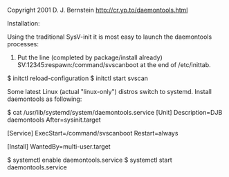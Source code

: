 Copyright 2001
D. J. Bernstein
http://cr.yp.to/daemontools.html

Installation:

Using the traditional SysV-init it is most easy to launch the daemontools processes:
1. Put the line (completed by package/install already)
SV:12345:respawn:/command/svscanboot
at the end of /etc/inittab. 

$ initctl reload-configuration
$ initctl start svscan

Some latest Linux (actual "linux-only") distros switch to systemd. Install daemontools as following:

$ cat /usr/lib/systemd/system/daemontools.service
[Unit]
Description=DJB daemontools
After=sysinit.target

[Service]
ExecStart=/command/svscanboot
Restart=always

[Install]
WantedBy=multi-user.target

$ systemctl enable daemontools.service
$ systemctl start daemontools.service
